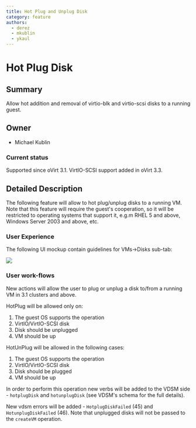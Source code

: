 ```yaml
---
title: Hot Plug and Unplug Disk
category: feature
authors:
  - derez
  - mkublin
  - ykaul
---
```


# Hot Plug Disk

## Summary

Allow hot addition and removal of virtio-blk and virtio-scsi disks to a running guest.

## Owner

*   Michael Kublin

### Current status

Supported since oVirt 3.1. VirtIO-SCSI support added in oVirt 3.3.

## Detailed Description

The following feature will allow to hot plug/unplug disks to a running VM. Note that this feature will require the guest's cooperation, so it will be restricted to operating systems that support it, e.g.m RHEL 5 and above, Windows Server 2003 and above, etc.

### User Experience

The following UI mockup contain guidelines for VMs->Disks sub-tab:

![](/images/wiki/Vm_disks_hotplug.png)

### User work-flows

New actions will allow the user to plug or unplug a disk to/from a running VM in 3.1 clusters and above.

HotPlug will be allowed only on:

1. The guest OS supports the operation
2. VirtIO/VirtIO-SCSI disk
3. Disk should be unplugged
4. VM should be up

HotUnPlug will be allowed in the following cases:

1. The guest OS supports the operation
2. VirtIO/VirtIO-SCSI disk
3. Disk should be plugged
4. VM should be up

In order to perform this operation new verbs will be added to the VDSM side - `hotplugDisk` and `hotunplugDisk` (see VDSM's schema for the full details).

New vdsm errors will be added - `HotplugDiskFailed` (45) and `HotunplugDiskFailed` (46).
Note that unplugged disks will not be passed to the `createVM` operation.

